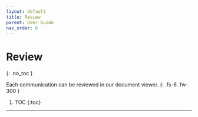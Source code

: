 ```yaml
---
layout: default
title: Review
parent: User Guide
nav_order: 6
---
```


# Review
{: .no_toc }

Each communication can be reviewed in our document viewer.
{: .fs-6 .fw-300 }

1. TOC
{:toc}

---